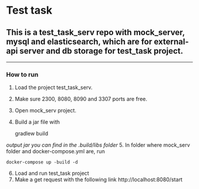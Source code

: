 # Test task
## This is a test_task_serv repo with mock_server, mysql and elasticsearch, which are for external-api server and db storage for test_task project.

------------

### How to run
1. Load the project test_task_serv.
2. Make sure 2300, 8080, 8090 and 3307 ports are free.
3. Open mock_serv project.
4. Build a jar file with 

    gradlew build
    
*output jar you can find in the .build/libs folder*
5. In folder where mock_serv folder and docker-compose.yml are, run

    docker-compose up -build -d
    
6. Load and run test_task project
7. Make a get request with the following link http://localhost:8080/start
